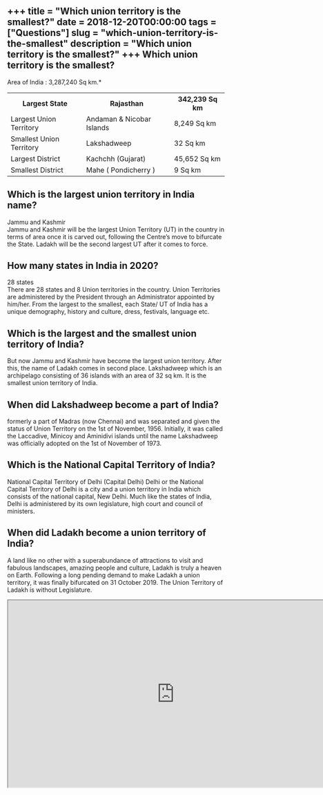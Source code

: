 +++
title = "Which union territory is the smallest?"
date = 2018-12-20T00:00:00
tags = ["Questions"]
slug = "which-union-territory-is-the-smallest"
description = "Which union territory is the smallest?"
+++
Which union territory is the smallest?
--------------------------------------

Area of India : 3,287,240 Sq km.\*

<table><tr><th>Largest State</th><th>Rajasthan</th><th>342,239 Sq km</th></tr><tr><td>Largest Union Territory</td><td>Andaman &amp; Nicobar Islands</td><td>8,249 Sq km</td></tr><tr><td>Smallest Union Territory</td><td>Lakshadweep</td><td>32 Sq km</td></tr><tr><td>Largest District</td><td>Kachchh (Gujarat)</td><td>45,652 Sq km</td></tr><tr><td>Smallest District</td><td>Mahe ( Pondicherry )</td><td>9 Sq km</td></tr></table>

Which is the largest union territory in India name?
---------------------------------------------------

Jammu and Kashmir  
Jammu and Kashmir will be the largest Union Territory (UT) in the country in terms of area once it is carved out, following the Centre’s move to bifurcate the State. Ladakh will be the second largest UT after it comes to force.

How many states in India in 2020?
---------------------------------

28 states  
There are 28 states and 8 Union territories in the country. Union Territories are administered by the President through an Administrator appointed by him/her. From the largest to the smallest, each State/ UT of India has a unique demography, history and culture, dress, festivals, language etc.

Which is the largest and the smallest union territory of India?
---------------------------------------------------------------

But now Jammu and Kashmir have become the largest union territory. After this, the name of Ladakh comes in second place. Lakshadweep which is an archipelago consisting of 36 islands with an area of 32 sq km. It is the smallest union territory of India.

When did Lakshadweep become a part of India?
--------------------------------------------

formerly a part of Madras (now Chennai) and was separated and given the status of Union Territory on the 1st of November, 1956. Initially, it was called the Laccadive, Minicoy and Aminidivi islands until the name Lakshadweep was officially adopted on the 1st of November of 1973.

Which is the National Capital Territory of India?
-------------------------------------------------

National Capital Territory of Delhi (Capital Delhi) Delhi or the National Capital Territory of Delhi is a city and a union territory in India which consists of the national capital, New Delhi. Much like the states of India, Delhi is administered by its own legislature, high court and council of ministers.

When did Ladakh become a union territory of India?
--------------------------------------------------

A land like no other with a superabundance of attractions to visit and fabulous landscapes, amazing people and culture, Ladakh is truly a heaven on Earth. Following a long pending demand to make Ladakh a union territory, it was finally bifurcated on 31 October 2019. The Union Territory of Ladakh is without Legislature.

<iframe allow="accelerometer; autoplay; clipboard-write; encrypted-media; gyroscope; picture-in-picture" allowfullscreen="" class="__youtube_prefs__  epyt-is-override  no-lazyload" data-no-lazy="1" data-origheight="433" data-origwidth="770" data-skipgform_ajax_framebjll="" height="433" id="_ytid_38611" loading="lazy" src="https://www.youtube.com/embed/1rusPJJ4mBs?enablejsapi=1&autoplay=0&cc_load_policy=0&cc_lang_pref=&iv_load_policy=1&loop=0&modestbranding=0&rel=1&fs=1&playsinline=0&autohide=2&theme=dark&color=red&controls=1&" title="YouTube player" width="770"></iframe>